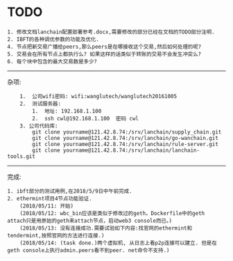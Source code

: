# TODO #
	1. 修改文档lanchain配置部署参考.docx,需要修改的部分已经在文档的TODO部分注明.
	2. IBFT的各种调优参数的功能及优化.
	4. 节点把新交易广播给peers,那么peers是在哪接收这个交易,然后如何处理的呢?
	5. 交易会在所有节点上都执行么? 如果这样的话类似于转账的交易不会发生冲突么?
	6. 每个块中包含的最大交易数是多少?
	
----------
杂项:

    	1.	公司wifi密码: wifi:wanglutech/wanglutech20161005
    	2.	测试服务器:
    		1.	地址: 192.168.1.100
    		2.	ssh cwl@192.168.1.100  密码 cwl
    	3. 公司代码库:
    		git clone yourname@121.42.8.74:/srv/lanchain/supply_chain.git
			git clone yourname@121.42.8.74:/srv/lanchain/go-wanchain.git
			git clone yourname@121.42.8.74:/srv/lanchain/rule-server.git
			git clone yourname@121.42.8.74:/srv/lanchain/lanchain-tools.git
	
----------
完成:

	1. ibft部分的测试用例,在2018/5/9日中午前完成.
	2. ethermint项目4节点功能验证.
		(2018/05/11: 开始)
		(2018/05/12: wbc_bin应该是类似于修改过的geth，Dockerfile中的geth attach只是用原始的geth来attach节点，启动web3 console而已。)
		(2018/05/13: 没有连接成功.需要试验如下内容:找官网的ethermint和tendermint,按照官网的方法进行连接.)
		(2018/05/14: (task done.)两个虚拟机, 从日志上看p2p连接可以建立. 但是在geth console上执行admin.peers看不到peer. net命令不支持.)
	